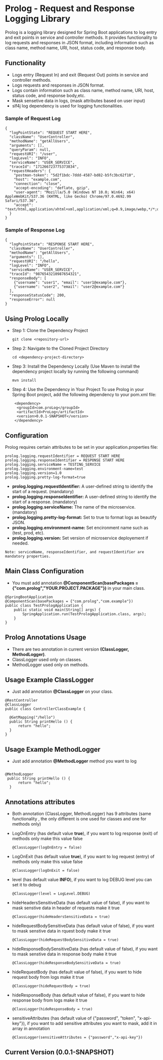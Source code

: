 # Prolog - Request and Response Logging Library
Prolog is a logging library designed for Spring Boot applications to log entry and exit points in service and controller methods. It provides functionality to log requests and responses in JSON format, including information such as class name, method name, URI, host, status code, and response body.

## Functionality
* Logs entry (Request In) and exit (Request Out) points in service and controller methods.
* Logs requests and responses in JSON format.
* Logs contain information such as class name, method name, URI, host, status code, and response body,etc.
* Mask sensetive data in logs, (mask attributes based on user input)
* slf4j log dependency is used for logging functionalities.
  
### Sample of Request Log 
```
{
  "logPointState": "REQUEST START HERE",
  "className": "UserController",
  "methodName": "getAllUsers",
  "arguments": [],
  "queryParam": null,
  "requestURI": "/user",
  "logLevel": "INFO",
  "serviceName": "USER_SERVICE",
  "traceId": "171266723775373834",
  "requestHeaders": {
    "postman-token": "5d2f1bdc-7ddd-4587-bd82-b5fc3bc62f10",
    "host": "example.com",
    "connection": "close",
    "accept-encoding": "deflate, gzip",
    "user-agent": "Mozilla/5.0 (Windows NT 10.0; Win64; x64) AppleWebKit/537.36 (KHTML, like Gecko) Chrome/97.0.4692.99 Safari/537.36",
    "accept": "text/html,application/xhtml+xml,application/xml;q=0.9,image/webp,*/*;q=0.8"
  }
}

```

### Sample of Response Log 
```
{
  "logPointState": "RESPONSE START HERE",
  "className": "UserController",
  "methodName": "getAllUsers",
  "arguments": [],
  "requestURI": "/hello",
  "logLevel": "INFO",
  "serviceName": "USER_SERVICE",
  "traceId": "9876543210987654321",
  "responseBody": [
    {"username": "user1", "email": "user1@example.com"},
    {"username": "user2", "email": "user2@example.com"}
  ],
  "responseStatusCode": 200,
  "responseError": null
}
```

## Using Prolog Locally
- Step 1: Clone the Dependency Project
  
  ```
  git clone <repository-url>
  ```
- Step 2: Navigate to the Cloned Project Directory
  
  ```
  cd <dependency-project-directory>
  ```
- Step 3: Install the Dependency Locally (Use Maven to install the dependency project locally by running the following command)
  
  ```
  mvn install
  ```
- Step 4: Use the Dependency in Your Project
  To use Prolog in your Spring Boot project, add the following dependency to your pom.xml file:

  ```
   <dependency>
    <groupId>com.proLog</groupId>
    <artifactId>ProLog</artifactId>
    <version>0.0.1-SNAPSHOT</version>
   </dependency>
  ```

## Configuration
Prolog requires certain attributes to be set in your application.properties file:

```
prolog.logging.requestIdentifier = REQUEST START HERE
prolog.logging.responseIdentifier = RESPONSE START HERE
prolog.logging.serviceName = TESTING_SERVICE
prolog.logging.environment-name=test
prolog.logging.version=1.0
prolog.logging.pretty-log-format=true
```
* **prolog.logging.requestIdentifier:** A user-defined string to identify the start of a request. (mandatory)
* **prolog.logging.responseIdentifier:** A user-defined string to identify the start of a response. (mandatory)
* **prolog.logging.serviceName:** The name of the microservice. (mandatory)
* **prolog.logging.pretty-log-format:** Set to true to format logs as beautify JSON.
* **prolog.logging.environment-name:** Set encironment name such as (test, prod, etc).
* **prolog.logging.version:** Set version of microservice deployement if needed.
```
Note: serviceName, responseIdentifier, and requestIdentifier are mandatory properties.
```
## Main Class Configuration
- You must add annotation **@ComponentScan(basePackages = {"com.prolog","YOUR.PROJECT.PACKAGE"})** in your main class.
```
@SpringBootApplication
@ComponentScan(basePackages = {"com.prolog","com.example"})
public class TestPrologApplication {
	public static void main(String[] args) {
		SpringApplication.run(TestPrologApplication.class, args);
	}
}
```

## Prolog Annotations Usage
- There are two annotation in current version **(ClassLogger, MethodLogger)**.
- ClassLogger used only on classes.
- MethodLogger used only on methods.

## Usage Example ClassLogger
- Just add annotation **@ClassLogger** on your class.
```
@RestController
@ClassLogger
public class ControllerClassExample {

  @GetMapping("/hello")
  public String printHello () {
      return "hello";
  }
}  
```
## Usage Example MethodLogger
- Just add annotation **@MethodLogger** method you want to log
```

@MethodLogger
 public String printHello () {
      return "hello";
  }
```
## Annotations attributes
- Both annotation (ClassLogger, MethodLogger) has 9 attributes (same functionality , the only different is one used for classes and one for methods only)
- LogOnEntry (has default value **true**), if you want to log response (exit) of methods only make this value false

	```
	@ClassLogger(logOnEntry = false)
	```
- LogOnExit (has default value **true**), if you want to log request (entry) of methods only make this value false

	```
	@ClassLogger(logOnExit = false)
	```
- level (has default value **INFO**), if you want to log DEBUG level you can set it to debug

	```
	@ClassLogger(level = LogLevel.DEBUG)
	```  
- hideHeadersSensitiveData (has default value of false), if you want to mask senstive data in header of requests make it true

	```
	@ClassLogger(hideHeadersSensitiveData = true)
	```
 - hideRequestBodySensitiveData (has default value of false), if you want to mask senstive data in rquest body make it true

	```
	@ClassLogger(hideRequestBodySensitiveData = true)
	```
 - hideResponseBodySensitiveData (has default value of false), if you want to mask senstive data in response body make it true

	```
	@ClassLogger(hideResponseBodySensitiveData = true)
	```
 - hideRequestBody (has default value of false), if you want to hide request body from logs make it true

	```
	@ClassLogger(hideRequestBody = true)
	```
 - hideResponseBody (has default value of false), if you want to hide response body from logs make it true

	```
	@ClassLogger(hideResponseBody = true)
	```
 
 - sensitiveAttributes (has default value of {"password", "token", "x-api-key"}), if you want to add sensitive attributes you want to mask, add it in array in annotation

	```
	@ClassLogger(sensitiveAttributes = {"password","x-api-key"})
	```
## Current Version (0.0.1-SNAPSHOT)

